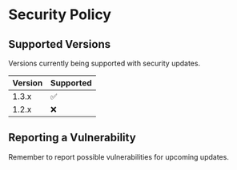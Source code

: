 # Security Policy

## Supported Versions

Versions currently being supported with security updates.

| Version | Supported          |
| ------- | ------------------ |
| 1.3.x   | :white_check_mark: |
| 1.2.x   | :x:                |

## Reporting a Vulnerability

Remember to report possible vulnerabilities for upcoming updates.
